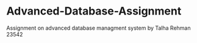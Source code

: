 # Advanced-Database-Assignment
Assignment on advanced database managment system by Talha Rehman 23542
